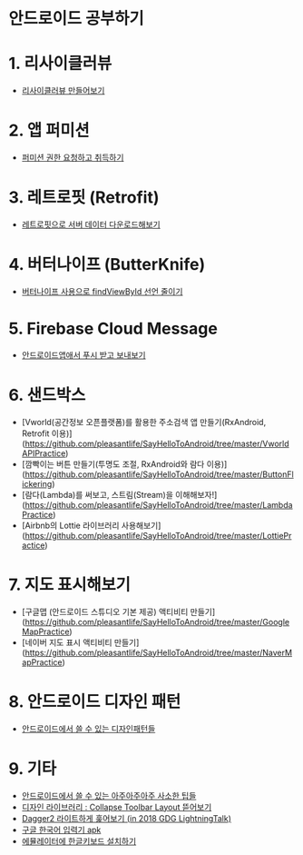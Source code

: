 # 안드로이드 공부하기

# 1. 리사이클러뷰
 - [리사이클러뷰 만들어보기](http://github.com/pleasantlife/SayHelloToAndroid/tree/master/RecyclerViewPractice)

# 2. 앱 퍼미션
 - [퍼미션 권한 요청하고 취득하기](http://github.com/pleasantlife/SayHelloToAndroid/tree/master/PermissionsPractice)

# 3. 레트로핏 (Retrofit)
 - [레트로핏으로 서버 데이터 다운로드해보기](http://github.com/pleasantlife/SayHelloToAndroid/tree/master/RetrofitPractice)

# 4. 버터나이프 (ButterKnife)
 - [버터나이프 사용으로 findViewById 선언 줄이기](http://github.com/pleasantlife/SayHelloToAndroid/tree/master/ButterKnifePractice)

# 5. Firebase Cloud Message
 - [안드로이드앱애서 푸시 받고 보내보기](https://github.com/pleasantlife/SayHelloToAndroid/tree/master/FCMPratice)

# 6. 샌드박스
 - [Vworld(공간정보 오픈플랫폼)를 활용한 주소검색 앱 만들기(RxAndroid, Retrofit 이용)]
 (https://github.com/pleasantlife/SayHelloToAndroid/tree/master/VworldAPIPractice) 
 - [깜빡이는 버튼 만들기(투명도 조절, RxAndroid와 람다 이용)]
 (https://github.com/pleasantlife/SayHelloToAndroid/tree/master/ButtonFlickering)
 - [람다(Lambda)를 써보고, 스트림(Stream)을 이해해보자!]
 (https://github.com/pleasantlife/SayHelloToAndroid/tree/master/LambdaPractice)
 - [Airbnb의 Lottie 라이브러리 사용해보기]
 (https://github.com/pleasantlife/SayHelloToAndroid/tree/master/LottiePractice)

# 7. 지도 표시해보기
 - [구글맵 (안드로이드 스튜디오 기본 제공) 액티비티 만들기]
 (https://github.com/pleasantlife/SayHelloToAndroid/tree/master/GoogleMapPractice)
 - [네이버 지도 표시 액티비티 만들기]
 (https://github.com/pleasantlife/SayHelloToAndroid/tree/master/NaverMapPractice)

# 8. 안드로이드 디자인 패턴 
 - [안드로이드에서 쓸 수 있는 디자인패턴들](https://github.com/pleasantlife/AndroidDesignPattern)

# 9. 기타
- [안드로이드에서 쓸 수 있는 아주아주아주 사소한 팁들](http://github.com/pleasantlife/SayHelloToAndroid/tree/master/AndroidSmallTips)
- [디자인 라이브러리 : Collapse Toolbar Layout 뜯어보기](http://github.com/pleasantlife/SayHelloToAndroid/tree/master/CollapseToolbarPractice)
- [Dagger2 라이트하게 훑어보기 (in 2018 GDG LightningTalk)](https://github.com/pleasantlife/SayHelloToAndroid/blob/master/180202lightningTalk_dagger.md)
- [구글 한국어 입력기 apk](http://github.com/pleasantlife/SayHelloToAndroid/tree/master/koreankeyboard_v1.5.4.apk)
 - [에뮬레이터에 한글키보드 설치하기](http://bemeal2.tistory.com/42)
